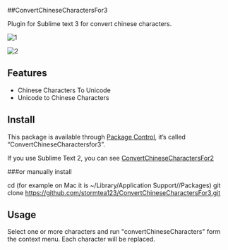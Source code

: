##ConvertChineseCharactersFor3

Plugin for Sublime text 3 for convert chinese characters.

![1](https://cloud.githubusercontent.com/assets/1193966/12030060/63ded0e2-ae33-11e5-8f76-b9b2cc34e14e.gif)

![2](https://cloud.githubusercontent.com/assets/1193966/12030061/63e3fac2-ae33-11e5-9a50-78b9ebf2d6e1.gif)

## Features

* Chinese Characters To Unicode
* Unicode to Chinese Characters

## Install

This package is available through <a href="https://packagecontrol.io/installation">Package Control</a>, it’s called “ConvertChineseCharactersfor3”.

If you use Sublime Text 2, you can see <a href="https://github.com/stormtea123/ConvertChineseCharactersFor2">ConvertChineseCharactersFor2</a>

###or manually install

cd <Packages directory> (for example on Mac it is ~/Library/Application Support/<Sublime Text Version>/Packages)
git clone https://github.com/stormtea123/ConvertChineseCharactersFor3.git

## Usage

Select one or more characters and run "convertChineseCharacters" form the context menu. Each character will be replaced.

